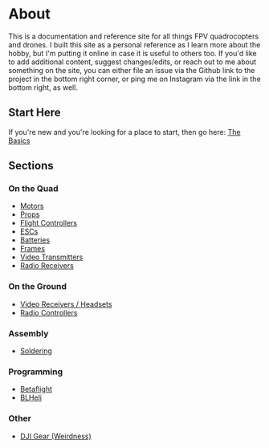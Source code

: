 # About

This is a documentation and reference site for all things FPV quadrocopters and drones. I built this site as a personal reference as I learn more about the hobby, but I'm putting it online in case it is useful to others too. If you'd like to add additional content, suggest changes/edits, or reach out to me about something on the site, you can either file an issue via the Github link to the project in the bottom right corner, or ping me on Instagram via the link in the bottom right, as well.

## Start Here

If you're new and you're looking for a place to start, then go here: [The Basics](the-basics.md)

## Sections

### On the Quad
* [Motors](On-the-Quad/motors.md)
* [Props](On-the-Quad/props.md)
* [Flight Controllers](On-the-Quad/flight-controllers.md)
* [ESCs](On-the-Quad/escs.md)
* [Batteries](On-the-Quad/batteries.md)
* [Frames](On-the-Quad/frames.md)
* [Video Transmitters](On-the-Quad/video-transmitters.md)
* [Radio Receivers](On-the-Quad/radio-receivers.md)

### On the Ground
* [Video Receivers / Headsets](On-the-Ground/video-receivers.md)
* [Radio Controllers](On-the-Ground/radio-controllers.md)

### Assembly
* [Soldering](Assembly/soldering.md)

### Programming
* [Betaflight](Programming/betaflight.md)
* [BLHeli](Programming/blheli.md)

### Other
* [DJI Gear (Weirdness)](Other/dji-gear.md)